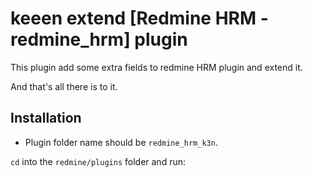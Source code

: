 # keeen extend [Redmine HRM - redmine_hrm] plugin

This plugin add some extra fields to redmine HRM plugin and extend it.

And that's all there is to it.

## Installation

- Plugin folder name should be `redmine_hrm_k3n`.

`cd` into the `redmine/plugins` folder and run:
